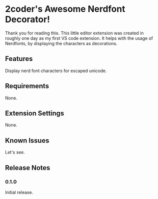 # 2coder's Awesome Nerdfont Decorator!

Thank you for reading this. This little editor extension was created in roughly one day as my first
VS code extension. It helps with the usage of Nerdfonts, by displaying the characters as decorations.

## Features

Display nerd font characters for escaped unicode.

## Requirements

None.

## Extension Settings

None.

## Known Issues

Let's see.

## Release Notes

### 0.1.0

Initial release.
